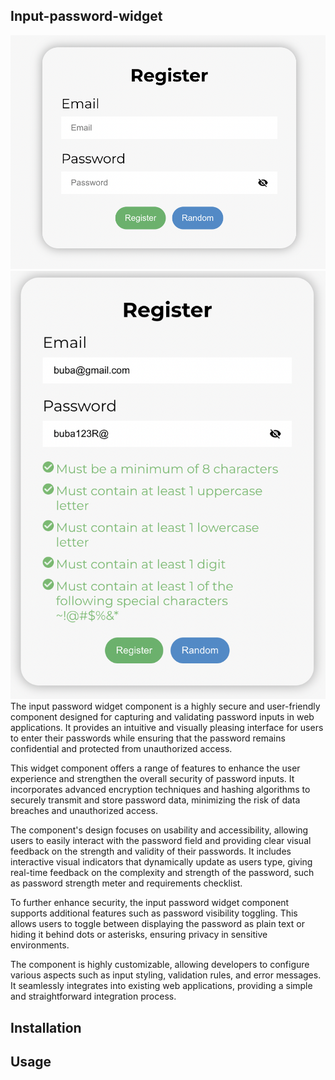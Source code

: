 ## Input-password-widget

<img src="public/img/widget.png"/>
<img src="public/img/widget2.png"/>

<div>The input password widget component is a highly secure and user-friendly component designed for capturing and validating password inputs in web applications. It provides an intuitive and visually pleasing interface for users to enter their passwords while ensuring that the password remains confidential and protected from unauthorized access.

This widget component offers a range of features to enhance the user experience and strengthen the overall security of password inputs. It incorporates advanced encryption techniques and hashing algorithms to securely transmit and store password data, minimizing the risk of data breaches and unauthorized access.

The component's design focuses on usability and accessibility, allowing users to easily interact with the password field and providing clear visual feedback on the strength and validity of their passwords. It includes interactive visual indicators that dynamically update as users type, giving real-time feedback on the complexity and strength of the password, such as password strength meter and requirements checklist.

To further enhance security, the input password widget component supports additional features such as password visibility toggling. This allows users to toggle between displaying the password as plain text or hiding it behind dots or asterisks, ensuring privacy in sensitive environments.

The component is highly customizable, allowing developers to configure various aspects such as input styling, validation rules, and error messages. It seamlessly integrates into existing web applications, providing a simple and straightforward integration process.</div>

## Installation

## Usage
